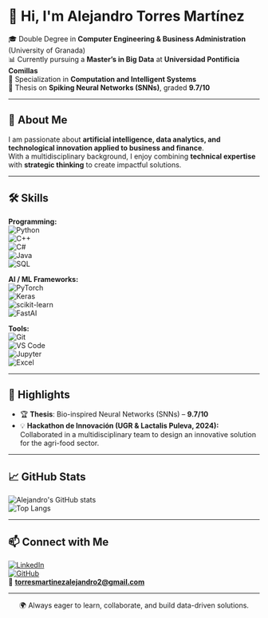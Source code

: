 # 👋 Hi, I'm Alejandro Torres Martínez  

🎓 Double Degree in **Computer Engineering & Business Administration** (University of Granada)  
📊 Currently pursuing a **Master’s in Big Data** at **Universidad Pontificia Comillas**  
🧠 Specialization in **Computation and Intelligent Systems**  
📑 Thesis on **Spiking Neural Networks (SNNs)**, graded **9.7/10**  

---

## 🚀 About Me  
I am passionate about **artificial intelligence, data analytics, and technological innovation applied to business and finance**.  
With a multidisciplinary background, I enjoy combining **technical expertise** with **strategic thinking** to create impactful solutions.  

---

## 🛠️ Skills  

**Programming:**  
![Python](https://img.shields.io/badge/Python-3776AB?logo=python&logoColor=white)  
![C++](https://img.shields.io/badge/C++-00599C?logo=cplusplus&logoColor=white)  
![C#](https://img.shields.io/badge/C%23-239120?logo=c-sharp&logoColor=white)  
![Java](https://img.shields.io/badge/Java-007396?logo=java&logoColor=white)  
![SQL](https://img.shields.io/badge/SQL-4479A1?logo=postgresql&logoColor=white)  

**AI / ML Frameworks:**  
![PyTorch](https://img.shields.io/badge/PyTorch-EE4C2C?logo=pytorch&logoColor=white)  
![Keras](https://img.shields.io/badge/Keras-D00000?logo=keras&logoColor=white)  
![scikit-learn](https://img.shields.io/badge/scikit--learn-F7931E?logo=scikitlearn&logoColor=white)  
![FastAI](https://img.shields.io/badge/FastAI-009688?logo=fastai&logoColor=white)  

**Tools:**  
![Git](https://img.shields.io/badge/Git-F05032?logo=git&logoColor=white)  
![VS Code](https://img.shields.io/badge/VS%20Code-007ACC?logo=visualstudiocode&logoColor=white)  
![Jupyter](https://img.shields.io/badge/Jupyter-F37626?logo=jupyter&logoColor=white)  
![Excel](https://img.shields.io/badge/Excel-217346?logo=microsoft-excel&logoColor=white)  

---

## 🌟 Highlights  

- 🏆 **Thesis**: Bio-inspired Neural Networks (SNNs) – **9.7/10**  
- 💡 **Hackathon de Innovación (UGR & Lactalis Puleva, 2024):**  
  Collaborated in a multidisciplinary team to design an innovative solution for the agri-food sector.  

---

## 📈 GitHub Stats  

![Alejandro's GitHub stats](https://github-readme-stats.vercel.app/api?username=alejandrotm22&show_icons=true&theme=default)  
![Top Langs](https://github-readme-stats.vercel.app/api/top-langs/?username=alejandrotm22&layout=compact&theme=default)  

---

## 📫 Connect with Me  

[![LinkedIn](https://img.shields.io/badge/LinkedIn-Alejandro%20Torres%20Martínez-0A66C2?logo=linkedin&logoColor=white)](https://www.linkedin.com/in/alejandro-torres-martinez-b65490301/)  
[![GitHub](https://img.shields.io/badge/GitHub-alejandrotm22-181717?logo=github&logoColor=white)](https://github.com/alejandrotm22)  
📧 **torresmartinezalejandro2@gmail.com**  

---

<div align="center">
  🌍 Always eager to learn, collaborate, and build data-driven solutions.  
</div>

